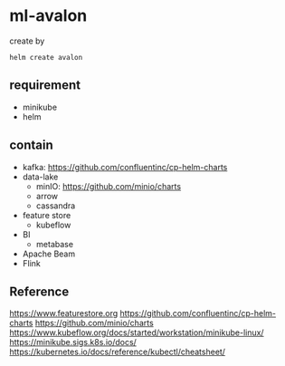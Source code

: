 # ml-avalon
create by 
```
helm create avalon
```

## requirement
- minikube
- helm

## contain
- kafka: https://github.com/confluentinc/cp-helm-charts
- data-lake
  - minIO: https://github.com/minio/charts
  - arrow
  - cassandra
- feature store
  - kubeflow
- BI
  - metabase
- Apache Beam
- Flink

## Reference
https://www.featurestore.org
https://github.com/confluentinc/cp-helm-charts
https://github.com/minio/charts
https://www.kubeflow.org/docs/started/workstation/minikube-linux/
https://minikube.sigs.k8s.io/docs/
https://kubernetes.io/docs/reference/kubectl/cheatsheet/

